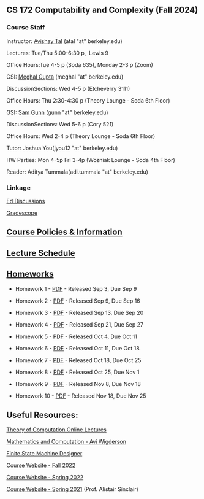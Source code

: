 ## CS 172 Computability and Complexity (Fall 2024)


### Course Staff

Instructor: [Avishay Tal](/avishay-tal/) (atal "at" berkeley.edu)

Lectures: Tue/Thu 5:00-6:30 p,  Lewis 9

Office Hours:Tue 4-5 p (Soda 635), Monday 2-3 p (Zoom)

GSI: [Meghal Gupta](https://www.meghalgupta.com/) (meghal "at" berkeley.edu)

DiscussionSections: Wed 4-5 p (Etcheverry 3111)

Office Hours: Thu 2:30-4:30 p (Theory Lounge - Soda 6th Floor)

GSI: [Sam Gunn](https://people.eecs.berkeley.edu/~gunn/) (gunn "at" berkeley.edu)

DiscussionSections: Wed 5-6 p (Cory 521)

Office Hours: Wed 2-4 p (Theory Lounge - Soda 6th Floor)

Tutor: Joshua You(jyou12 "at" berkeley.edu)

HW Parties: Mon 4-5p Fri 3-4p (Wozniak Lounge - Soda 4th Floor)

Reader: Aditya Tummala(adi.tummala "at" berkeley.edu)

### Linkage

[Ed Discussions](https://edstem.org/us/courses/65210)

[Gradescope](https://www.gradescope.com/courses/859783/)

## [Course Policies & Information](/cs172-Fall24//course-policies-and-information-fall-2024)

## [Lecture Schedule](/cs172-Fall24//lecture-schedule-fall-2024)

## [Homeworks](https://drive.google.com/drive/folders/1xtwt_rXiIXB1H-HglyLlFYgIFWhgO8cx?usp=share_link)

- Homework 1 - [PDF](https://drive.google.com/file/d/1W2bkdRWcnmr4WiARwvhgKAYReb5ow5no/view?usp=share_link) \- Released Sep 3, Due Sep 9

- Homework 2 - [PDF](https://drive.google.com/file/d/1x-XFIE5WQ_EMz2ngB_UXtdzJ-vwHDPRi/view?usp=share_link) \- Released Sep 9, Due Sep 16

- Homework 3 - [PDF](https://drive.google.com/file/d/1ukrpV4oAl2VrWxMXHs6bqcCHqC1PpGXT/view?usp=share_link) \- Released Sep 13, Due Sep 20

- Homework 4 - [PDF](https://drive.google.com/file/d/1xyvDe7_AzBIaEpu4Y0rialF3dRYsLv3K/view?usp=share_link) \- Released Sep 21, Due Sep 27

- Homework 5 - [PDF](https://drive.google.com/file/d/1xhZxhV8RBf1UTYP9dcXl4S8e1JL9kHQ8/view?usp=share_link) \- Released Oct 4, Due Oct 11

- Homework 6 - [PDF](https://drive.google.com/file/d/1NJ_0jktyFFsJ-1-gXIOhQ_4hutywfoHc/view?usp=share_link) \- Released Oct 11, Due Oct 18

- Homework 7 - [PDF](https://drive.google.com/file/d/1wepKsVSvxm_JTaMApNdc5OaMYdJLZag7/view?usp=share_link) \- Released Oct 18, Due Oct 25

- Homework 8 - [PDF](https://drive.google.com/file/d/1nuxPT1L_mQadUijSIER9-fT6YcjoF4sg/view?usp=share_link) \- Released Oct 25, Due Nov 1

- Homework 9 - [PDF](https://drive.google.com/file/d/1KgIzhsfW-piHM3ntNkD2UPm5tALHCEsG/view?usp=share_link) \- Released Nov 8, Due Nov 18

- Homework 10 - [PDF](https://drive.google.com/file/d/1raqSMq_4Ws1ywPyqmLOrjR8v_86XuaWj/view?usp=share_link) \- Released Nov 18, Due Nov 25
  
## Useful Resources:

[Theory of Computation Online Lectures](https://hackmd.io/2AqODdrtTOuj6fb5uMDZYw?view)

[Mathematics and Computation - Avi Wigderson](https://www.math.ias.edu/files/Book-online-Aug0619.pdf)

[Finite State Machine Designer](https://madebyevan.com/fsm/)

[Course Website - Fall 2022](../fall-2022/)

[Course Website - Spring 2022](../)

[Course Website - Spring 2021](https://people.eecs.berkeley.edu/~sinclair/cs172/s21.html) (Prof. Alistair Sinclair)
